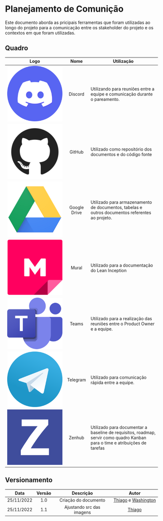 # Planejamento de Comunição

Este documento aborda as pricipais ferramentas que foram utilizadas ao longo do projeto para a comunicação entre os stakeholder do projeto e os contextos em que foram utilizadas.

## Quadro

| Logo | Nome | Utilização |
| :---: | :---: | --- |
| ![discord](../assets/comunicacao/discord.png#comunication-logo)  | Discord | Utilizando para reuniões entre a equipe e comunicação durante o pareamento. |
| ![github](../assets/comunicacao/github.jpg#comunication-logo)   | GitHub | Utilizado como repositório dos documentos e do código fonte |
| ![drive](../assets/comunicacao/drive.png#comunication-logo)    | Google Drive | Utilizado para armazenamento de documentos, tabelas e outros documentos referentes ao projeto. |
| ![mural](../assets/comunicacao/mural.png#comunication-logo)    | Mural | Utilizado para a documentação do Lean Inception |
| ![teams](../assets/comunicacao/teams.png#comunication-logo)    | Teams | Utilizado para a realização das reuniões entre o Product Owner e a equipe. |
| ![telegram](../assets/comunicacao/telegram.png#comunication-logo) | Telegram | Utilizado para comunicação rápida entre a equipe. |
| ![zenhub](../assets/comunicacao/zenhub.png#comunication-logo)   | Zenhub | Utilizado para documentar a baseline de requisitos, roadmap, servir como quadro Kanban para o time e atribuições de tarefas |

## Versionamento

|    Data    | Versão |       Descrição       |                  Autor                   |
| :--------: | :----: | :-------------------: | :--------------------------------------: |
| 25/11/2022 |  1.0   | Criação do documento  |  [Thiago](https://github.com/ThiagoGMF) e [Washington](https://github.com/WashingtonBispo)|
| 25/11/2022 |  1.1   | Ajustando src das imagens  |  [Thiago](https://github.com/ThiagoGMF) |